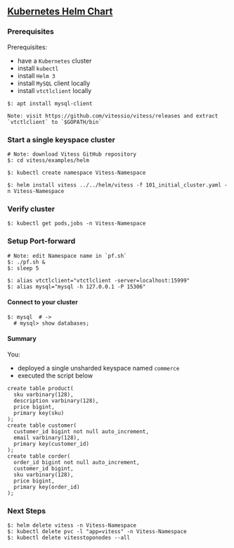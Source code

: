 ## [Kubernetes Helm Chart](https://vitess.io/docs/get-started/helm/)

### Prerequisites

Prerequisites:
* have a `Kubernetes` cluster
* install `kubectl`
* install `Helm 3`
* install `MySQL` client locally
* install `vtctlclient` locally

```
$: apt install mysql-client

Note: visit https://github.com/vitessio/vitess/releases and extract `vtctlclient` to `$GOPATH/bin`
```

### Start a single keyspace cluster

```
# Note: download Vitess GitHub repository
$: cd vitess/examples/helm

$: kubectl create namespace Vitess-Namespace
```

```
$: helm install vitess ../../helm/vitess -f 101_initial_cluster.yaml -n Vitess-Namespace
```

### Verify cluster

```
$: kubectl get pods,jobs -n Vitess-Namespace
```

### Setup Port-forward

```
# Note: edit Namespace name in `pf.sh`
$: ./pf.sh &
$: sleep 5

$: alias vtctlclient="vtctlclient -server=localhost:15999"
$: alias mysql="mysql -h 127.0.0.1 -P 15306"
```

#### Connect to your cluster

```
$: mysql  # ->
  # mysql> show databases;
```

#### Summary

You:
* deployed a single unsharded keyspace named `commerce`
* executed the script below

```
create table product(
  sku varbinary(128),
  description varbinary(128),
  price bigint,
  primary key(sku)
);
create table customer(
  customer_id bigint not null auto_increment,
  email varbinary(128),
  primary key(customer_id)
);
create table corder(
  order_id bigint not null auto_increment,
  customer_id bigint,
  sku varbinary(128),
  price bigint,
  primary key(order_id)
);
```

### Next Steps

```
$: helm delete vitess -n Vitess-Namespace
$: kubectl delete pvc -l "app=vitess" -n Vitess-Namespace
$: kubectl delete vitesstoponodes --all
```
